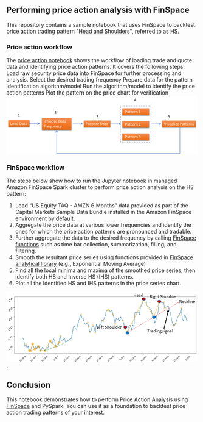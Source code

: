 ## Performing price action analysis with FinSpace

This repository contains a sample notebook that uses FinSpace to backtest price action trading pattern "[Head and Shoulders](https://www.investopedia.com/terms/h/head-shoulders.asp)", referred to as HS.

### Price action workflow

The [price action notebook](price-action.ipynb) shows the workflow of loading trade and quote data and identifying price action patterns. It covers the following steps:
Load raw security price data into FinSpace for further processing and analysis.
Select the desired trading frequency
Prepare data for the pattern identification algorithm/model
Run the algorithm/model to identify the price action patterns
Plot the pattern on the price chart for verification
![Image](price-action-workflow.png)


### FinSpace workflow

The steps below show how to run the Jupyter notebook in managed Amazon FinSpace Spark cluster to perform price action analysis on the HS pattern:

1.	Load “US Equity TAQ - AMZN 6 Months” data provided as part of the Capital Markets Sample Data Bundle installed in the Amazon FinSpace environment by default. 
2.	Aggregate the price data at various lower frequencies and identify the ones for which the price action patterns are pronounced and tradable.  
3.	Further aggregate the data to the desired frequency by calling [FinSpace functions](https://docs.aws.amazon.com/finspace/latest/userguide/finspace-time-series-library.html) such as time bar collection, summarization, filling, and filtering.
4.  Smooth the resultant price series using functions provided in [FinSpace analytical library](https://docs.aws.amazon.com/finspace/latest/userguide/time-series-analyze.title.html) (e.g., Exponential Moving Average)  
4.	Find all the local minima and maxima of the smoothed price series, then identify both HS and Inverse HS (IHS) patterns. 
5.	Plot all the identified HS and IHS patterns in the price series chart.

![Image](head-and-shoulder.png).


## Conclusion

This notebook demonstrates how to perform Price Action Analysis using [FinSpace](https://aws.amazon.com/finspace) and PySpark. You can use it as a foundation to backtest price action trading patterns of your interest.
